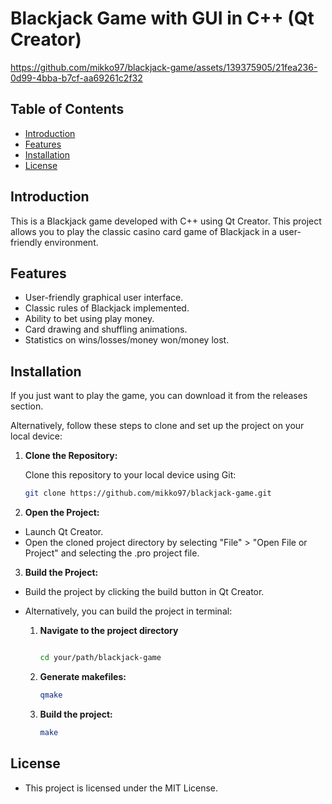 # Blackjack Game with GUI in C++ (Qt Creator)
https://github.com/mikko97/blackjack-game/assets/139375905/21fea236-0d99-4bba-b7cf-aa69261c2f32

## Table of Contents
- [Introduction](#introduction)
- [Features](#features)
- [Installation](#installation)
- [License](#license)

## Introduction
This is a Blackjack game developed with C++ using Qt Creator. This project allows you to play the classic casino card game of Blackjack in a user-friendly environment.

## Features
- User-friendly graphical user interface.
- Classic rules of Blackjack implemented.
- Ability to bet using play money.
- Card drawing and shuffling animations.
- Statistics on wins/losses/money won/money lost.

## Installation
If you just want to play the game, you can download it from the releases section.

Alternatively, follow these steps to clone and set up the project on your local device:


1. **Clone the Repository:**

   Clone this repository to your local device using Git:
   ```bash
   git clone https://github.com/mikko97/blackjack-game.git

3. **Open the Project:**
  - Launch Qt Creator.
  - Open the cloned project directory by selecting "File" > "Open File or Project" and selecting the .pro project file.

3. **Build the Project:**
  - Build the project by clicking the build button in Qt Creator.
    
  - Alternatively, you can build the project in terminal:
    
    1. **Navigate to the project directory**
       ```bash
       
       cd your/path/blackjack-game
       
    2. **Generate makefiles:**
       ```bash
       qmake
       
    3. **Build the project:**
       ```bash
       make
       
## License
- This project is licensed under the MIT License. 
